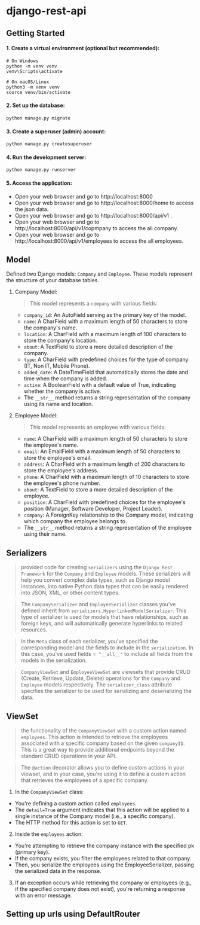 # django-rest-api
## Getting Started

#### 1. Create a virtual environment (optional but recommended):
```
# On Windows
python -m venv venv
venv\Scripts\activate

# On macOS/Linux
python3 -m venv venv
source venv/bin/activate
```
#### 2. Set up the database:
```
python manage.py migrate
```
#### 3. Create a superuser (admin) account:
```
python manage.py createsuperuser
```
#### 4. Run the development server:
```
python manage.py runserver
```
#### 5. Access the application:
- Open your web browser and go to http://localhost:8000
- Open your web browser and go to http://localhost:8000/home to access the json data.
- Open your web browser and go to http://localhost:8000/api/v1 .
- Open your web browser and go to http://localhost:8000/api/v1/copmpany to access the all company.
- Open your web browser and go to http://localhost:8000/api/v1/employees to access the all employees.

## Model
Defined two Django models: `Company` and `Employee`. These models represent the structure of your database tables.

1. Company Model:
   >  This model represents a `company` with various fields:

      * `company_id`: An AutoField serving as the primary key of the model.
      * `name`: A CharField with a maximum length of 50 characters to store the company's name.
      * `location`: A CharField with a maximum length of 100 characters to store the company's location.
      * `about`: A TextField to store a more detailed description of the company.
      * `type`: A CharField with predefined choices for the type of company (IT, Non IT, Mobile Phone).
      * `added_date`: A DateTimeField that automatically stores the date and time when the company is added.
      * `active`: A BooleanField with a default value of True, indicating whether the company is active.
      * The `__str__` method returns a string representation of the company using its name and location.

2. Employee Model:
    > This model represents an employee with various fields:

    * `name`: A CharField with a maximum length of 50 characters to store the employee's name.
    * `email`: An EmailField with a maximum length of 50 characters to store the employee's email.
    * `address`: A CharField with a maximum length of 200 characters to store the employee's address.
    * `phone`: A CharField with a maximum length of 10 characters to store the employee's phone number.
    * `about`: A TextField to store a more detailed description of the employee.
    * `position`: A CharField with predefined choices for the employee's position (Manager, Software Developer, Project Leader).
    * `company`: A ForeignKey relationship to the Company model, indicating which company the employee belongs to.
    * The `__str__` method returns a string representation of the employee using their name.
## Serializers
   > provided code for creating `serializers` using the `Django Rest Framework` for the `Company` and `Employee` models. These serializers will help you convert complex data types, such as Django model instances, into native Python data types that can be easily rendered into JSON, XML, or other content types.
  
  > The `CompanySerializer` and `EmployeeSerializer` classes you've defined inherit from `serializers.HyperlinkedModelSerializer`. This type of serializer is used for models that have relationships, such as foreign keys, and will automatically generate hyperlinks to related resources.

> In the `Meta` class of each serializer, you've specified the corresponding model and the fields to include in the `serialization`. In this case, you've used fields =` "__all__"` to include all fields from the models in the serialization.

>  `CompanyViewSet` and `EmployeeViewSet` are viewsets that provide CRUD (Create, Retrieve, Update, Delete) operations for the `Company` and `Employee` models respectively. The `serializer_class` attribute specifies the serializer to be used for serializing and deserializing the data.

## ViewSet
   > the functionality of the `CompanyViewSet` with a custom action named `employees`. This action is intended to retrieve the employees associated with a specific 
    company based on the given `companyID`. This is a great way to provide additional endpoints beyond the standard CRUD operations in your API.

   > The `@action` decorator allows you to define custom actions in your viewset, and in your case, you're using it to define a custom action that retrieves the employees of a specific company.

 1. In the `CompanyViewSet` class:
- You're defining a custom action called `employees`.
- The `detail=True` argument indicates that this action will be applied to a single instance of the Company model (i.e., a specific company).
- The HTTP method for this action is set to `GET`.
  
2. Inside the `employees` action:
- You're attempting to retrieve the company instance with the specified pk (primary key).
- If the company exists, you filter the employees related to that company.
- Then, you serialize the employees using the EmployeeSerializer, passing the serialized data in the response.

3. If an exception occurs while retrieving the company or employees (e.g., if the specified company does not exist), you're returning a response with an error message.

##  Setting up urls using DefaultRouter
